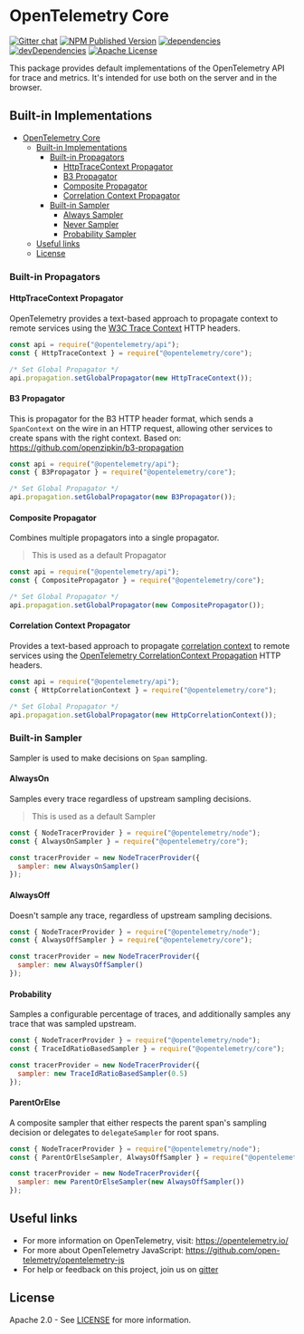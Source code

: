 # OpenTelemetry Core

[![Gitter chat][gitter-image]][gitter-url]
[![NPM Published Version][npm-img]][npm-url]
[![dependencies][dependencies-image]][dependencies-url]
[![devDependencies][devDependencies-image]][devDependencies-url]
[![Apache License][license-image]][license-image]

This package provides default implementations of the OpenTelemetry API for trace and metrics. It's intended for use both on the server and in the browser.

## Built-in Implementations

- [OpenTelemetry Core](#opentelemetry-core)
  - [Built-in Implementations](#built-in-implementations)
    - [Built-in Propagators](#built-in-propagators)
      - [HttpTraceContext Propagator](#httptracecontext-propagator)
      - [B3 Propagator](#b3-propagator)
      - [Composite Propagator](#composite-propagator)
      - [Correlation Context Propagator](#correlation-context-propagator)
    - [Built-in Sampler](#built-in-sampler)
      - [Always Sampler](#always-sampler)
      - [Never Sampler](#never-sampler)
      - [Probability Sampler](#probability-sampler)
  - [Useful links](#useful-links)
  - [License](#license)

### Built-in Propagators

#### HttpTraceContext Propagator

OpenTelemetry provides a text-based approach to propagate context to remote services using the [W3C Trace Context](https://www.w3.org/TR/trace-context/) HTTP headers.

```js
const api = require("@opentelemetry/api");
const { HttpTraceContext } = require("@opentelemetry/core");

/* Set Global Propagator */
api.propagation.setGlobalPropagator(new HttpTraceContext());
```

#### B3 Propagator

This is propagator for the B3 HTTP header format, which sends a `SpanContext` on the wire in an HTTP request, allowing other services to create spans with the right context. Based on: <https://github.com/openzipkin/b3-propagation>

```js
const api = require("@opentelemetry/api");
const { B3Propagator } = require("@opentelemetry/core");

/* Set Global Propagator */
api.propagation.setGlobalPropagator(new B3Propagator());
```

#### Composite Propagator

Combines multiple propagators into a single propagator.

> This is used as a default Propagator

```js
const api = require("@opentelemetry/api");
const { CompositePropagator } = require("@opentelemetry/core");

/* Set Global Propagator */
api.propagation.setGlobalPropagator(new CompositePropagator());
```

#### Correlation Context Propagator

Provides a text-based approach to propagate [correlation context](https://w3c.github.io/correlation-context/) to remote services using the [OpenTelemetry CorrelationContext Propagation](https://github.com/open-telemetry/opentelemetry-specification/blob/master/specification/correlationcontext/api.md#header-name) HTTP headers.

```js
const api = require("@opentelemetry/api");
const { HttpCorrelationContext } = require("@opentelemetry/core");

/* Set Global Propagator */
api.propagation.setGlobalPropagator(new HttpCorrelationContext());
```

### Built-in Sampler

Sampler is used to make decisions on `Span` sampling.

#### AlwaysOn

Samples every trace regardless of upstream sampling decisions.

> This is used as a default Sampler

```js
const { NodeTracerProvider } = require("@opentelemetry/node");
const { AlwaysOnSampler } = require("@opentelemetry/core");

const tracerProvider = new NodeTracerProvider({
  sampler: new AlwaysOnSampler()
});
```

#### AlwaysOff

Doesn't sample any trace, regardless of upstream sampling decisions.

```js
const { NodeTracerProvider } = require("@opentelemetry/node");
const { AlwaysOffSampler } = require("@opentelemetry/core");

const tracerProvider = new NodeTracerProvider({
  sampler: new AlwaysOffSampler()
});
```

#### Probability

Samples a configurable percentage of traces, and additionally samples any trace that was sampled upstream.

```js
const { NodeTracerProvider } = require("@opentelemetry/node");
const { TraceIdRatioBasedSampler } = require("@opentelemetry/core");

const tracerProvider = new NodeTracerProvider({
  sampler: new TraceIdRatioBasedSampler(0.5)
});
```

#### ParentOrElse

A composite sampler that either respects the parent span's sampling decision or delegates to `delegateSampler` for root spans.

```js
const { NodeTracerProvider } = require("@opentelemetry/node");
const { ParentOrElseSampler, AlwaysOffSampler } = require("@opentelemetry/core");

const tracerProvider = new NodeTracerProvider({
  sampler: new ParentOrElseSampler(new AlwaysOffSampler())
});
```

## Useful links

- For more information on OpenTelemetry, visit: <https://opentelemetry.io/>
- For more about OpenTelemetry JavaScript: <https://github.com/open-telemetry/opentelemetry-js>
- For help or feedback on this project, join us on [gitter][gitter-url]

## License

Apache 2.0 - See [LICENSE][license-url] for more information.

[gitter-image]: https://badges.gitter.im/open-telemetry/opentelemetry-js.svg
[gitter-url]: https://gitter.im/open-telemetry/opentelemetry-node?utm_source=badge&utm_medium=badge&utm_campaign=pr-badge&utm_content=badge
[license-url]: https://github.com/open-telemetry/opentelemetry-js/blob/master/LICENSE
[license-image]: https://img.shields.io/badge/license-Apache_2.0-green.svg?style=flat
[dependencies-image]: https://david-dm.org/open-telemetry/opentelemetry-js/status.svg?path=packages/opentelemetry-core
[dependencies-url]: https://david-dm.org/open-telemetry/opentelemetry-js?path=packages%2Fopentelemetry-core
[devDependencies-image]: https://david-dm.org/open-telemetry/opentelemetry-js/dev-status.svg?path=packages/opentelemetry-core
[devDependencies-url]: https://david-dm.org/open-telemetry/opentelemetry-js?path=packages%2Fopentelemetry-core&type=dev
[npm-url]: https://www.npmjs.com/package/@opentelemetry/core
[npm-img]: https://badge.fury.io/js/%40opentelemetry%2Fcore.svg
